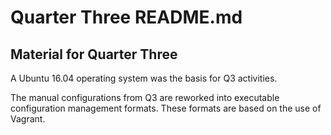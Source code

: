 # Quarter Three README.md

## Material for Quarter Three

A Ubuntu 16.04 operating system was the basis for Q3 activities.

The manual configurations from Q3 are reworked into executable configuration
management formats.  These formats are based on the use of Vagrant.
